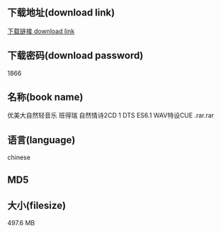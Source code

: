 ## 下载地址(download link)
[下载链接 download link](https://tutu365.netlify.app/?s=%E4%BC%98%E7%BE%8E%E5%A4%A7%E8%87%AA%E7%84%B6%E8%BD%BB%E9%9F%B3%E4%B9%90+%E7%8F%AD%E5%BE%97%E7%91%9E+%E8%87%AA%E7%84%B6%E6%83%85%E8%AF%972CD+1+DTS+ES6.1+WAV%E7%89%B9%E8%AE%BECUE+.rar)

## 下载密码(download password)
1866

## 名称(book name)
优美大自然轻音乐 班得瑞 自然情诗2CD 1 DTS ES6.1 WAV特设CUE .rar.rar

## 语言(language)
chinese

## MD5


## 大小(filesize)
497.6 MB

